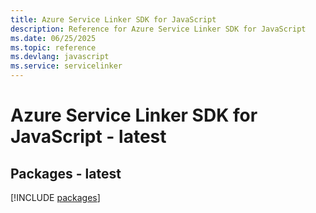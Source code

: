 ```yaml
---
title: Azure Service Linker SDK for JavaScript
description: Reference for Azure Service Linker SDK for JavaScript
ms.date: 06/25/2025
ms.topic: reference
ms.devlang: javascript
ms.service: servicelinker
---
```

# Azure Service Linker SDK for JavaScript - latest
## Packages - latest
[!INCLUDE [packages](service-linker-index.md)]